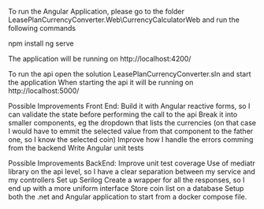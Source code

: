 To run the Angular Application, please go to the folder LeasePlanCurrencyConverter.Web\CurrencyCalculatorWeb and run the following commands

npm install
ng serve

The application will be running on http://localhost:4200/

To run the api open the solution LeasePlanCurrencyConverter.sln and start the application
When starting the api it will be running on http://localhost:5000/

Possible Improvements Front End:
	Build it with Angular reactive forms, so I can validate the state before performing the call to the api
	Break it into smaller components, eg the dropdown that lists the currencies (on that case I would have to emmit the selected value from 
		that component to the father one, so I know the selected coin)
	Improve how I handle the errors comming from the backend
	Write Angular unit tests
	
Possible Improvements BackEnd:
	Improve unit test coverage
	Use of mediatr library on the api level, so I have a clear separation between my service and my controllers
	Set up Serilog
	Create a wrapper for all the responses, so I end up with a more uniform interface 
	Store coin list on a database
	Setup both the .net and Angular application to start from a docker compose file. 
	